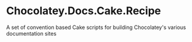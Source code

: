 # Chocolatey.Docs.Cake.Recipe
A set of convention based Cake scripts for building Chocolatey's various documentation sites
